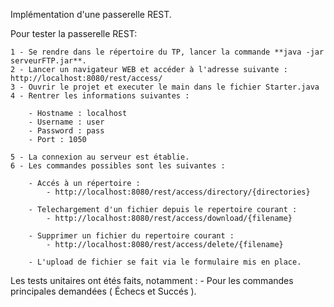 Implémentation d'une passerelle REST.

Pour tester la passerelle REST: 



	1 - Se rendre dans le répertoire du TP, lancer la commande **java -jar serveurFTP.jar**.
	2 - Lancer un navigateur WEB et accéder à l'adresse suivante : http://localhost:8080/rest/access/
	3 - Ouvrir le projet et executer le main dans le fichier Starter.java	
	4 - Rentrer les informations suivantes :

		- Hostname : localhost
		- Username : user
		- Password : pass
		- Port : 1050

	5 - La connexion au serveur est établie.
	6 - Les commandes possibles sont les suivantes :

		- Accés à un répertoire :
			- http://localhost:8080/rest/access/directory/{directories}

		- Telechargement d'un fichier depuis le repertoire courant :
			- http://localhost:8080/rest/access/download/{filename}

		- Supprimer un fichier du repertoire courant :
			- http://localhost:8080/rest/access/delete/{filename}

		- L'upload de fichier se fait via le formulaire mis en place.

Les tests unitaires ont étés faits, notamment :
	- Pour les commandes principales demandées ( Échecs et Succés ).
